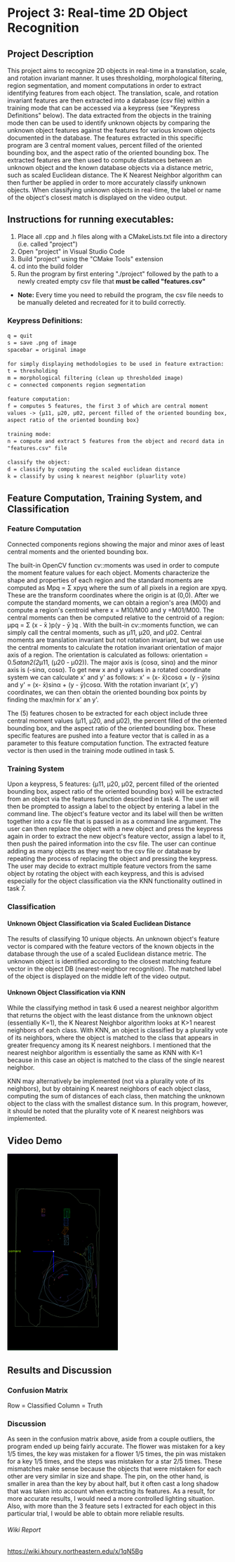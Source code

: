 # Project 3: Real-time 2D Object Recognition

## Project Description
This project aims to recognize 2D objects in real-time in a translation, scale, and rotation invariant manner. It uses thresholding, morphological filtering, region segmentation, and moment computations in order to extract identifying features from each object. The translation, scale, and rotation invariant features are then extracted into a database (csv file) within a training mode that can be accessed via a keypress (see "Keypress Definitions" below). The data extracted from the objects in the training mode then can be used to identify unknown objects by comparing the unknown object features against the features for various known objects documented in the database. The features extracted in this specific program are 3 central moment values, percent filled of the oriented bounding box, and the aspect ratio of the oriented bounding box. The extracted features are then used to compute distances between an unknown object and the known database objects via a distance metric, such as scaled Euclidean distance. The K Nearest Neighbor algorithm can then further be applied in order to more accurately classify unknown objects. When classifying unknown objects in real-time, the label or name of the object's closest match is displayed on the video output. 

## Instructions for running executables:
1. Place all .cpp and .h files along with a CMakeLists.txt file into a directory (i.e. called "project")
2. Open "project" in Visual Studio Code
3. Build "project" using the "CMake Tools" extension
4. cd into the build folder
5. Run the program by first entering "./project" followed by the path to a newly created empty csv file that **must be called "features.csv"**
* **Note:** Every time you need to rebuild the program, the csv file needs to be manually deleted and recreated for it to build correctly.

### Keypress Definitions:
```
q = quit
s = save .png of image
spacebar = original image

for simply displaying methodologies to be used in feature extraction:
t = thresholding
m = morphological filtering (clean up thresholded image)
c = connected components region segmentation

feature computation:
f = computes 5 features, the first 3 of which are central moment values -> {µ11, µ20, µ02, percent filled of the oriented bounding box, aspect ratio of the oriented bounding box}

training mode:
n = compute and extract 5 features from the object and record data in "features.csv" file 

classify the object:
d = classify by computing the scaled euclidean distance
k = classify by using k nearest neighbor (pluarlity vote)
```

## Feature Computation, Training System, and Classification
### Feature Computation

Connected components regions showing the major and minor axes of least central moments and the oriented bounding box. 

The built-in OpenCV function cv::moments was used in order to compute the moment feature values for each object. Moments characterize the shape and properties of each region and the standard moments are computed as Mpq = Σ xpyq where the sum of all pixels in a region are xpyq. These are the transform coordinates where the origin is at (0,0). After we compute the standard moments, we can obtain a region's area (M00) and compute a region's centroid where x = M10/M00 and y =M01/M00. The central moments can then be computed relative to the centroid of a region: µpq = Σ (x - x̄ )p(y - ȳ )q . With the built-in cv::moments function, we can simply call the central moments, such as µ11, µ20, and µ02. Central moments are translation invariant but not rotation invariant, but we can use the central moments to calculate the rotation invariant orientation of major axis of a region. The orientation is calculated as follows: orientation = 0.5*atan2(2*µ11, (µ20 - µ02)). The major axis is (cosα, sinα) and the minor axis is (-sinα, cosα). To get new x and y values in a rotated coordinate system we can calculate x' and y' as follows: x' = (x- x̄)cosα + (y - ȳ)sinα and y' = (x- x̄)sinα + (y - ȳ)cosα. With the rotation invariant (x', y') coordinates, we can then obtain the oriented bounding box points by finding the max/min for x' an y'. 

The (5) features chosen to be extracted for each object include three central moment values (µ11, µ20, and µ02), the percent filled of the oriented bounding box, and the aspect ratio of the oriented bounding box. These specific features are pushed into a feature vector that is called in as a parameter to this feature computation function. The extracted feature vector is then used in the training mode outlined in task 5. 

### Training System

Upon a keypress, 5 features: {µ11, µ20, µ02, percent filled of the oriented bounding box, aspect ratio of the oriented bounding box} will be extracted from an object via the features function described in task 4. The user will then be prompted to assign a label to the object by entering a label in the command line. The object's feature vector and its label will then be written together into a csv file that is passed in as a command line argument. The user can then replace the object with a new object and press the keypress again in order to extract the new object's feature vector, assign a label to it, then push the paired information into the csv file. The user can continue adding as many objects as they want to the csv file or database by repeating the process of replacing the object and pressing the keypress. The user may decide to extract multiple feature vectors from the same object by rotating the object with each keypress, and this is advised especially for the object classification via the KNN functionality outlined in task 7. 

### Classification

#### Unknown Object Classification via Scaled Euclidean Distance
The results of classifying 10 unique objects. An unknown object's feature vector is compared with the feature vectors of the known objects in the database through the use of a scaled Euclidean distance metric. The unknown object is identified according to the closest matching feature vector in the object DB (nearest-neighbor recognition). The matched label of the object is displayed on the middle left of the video output.

#### Unknown Object Classification via KNN
While the classifying method in task 6 used a nearest neighbor algorithm that returns the object with the least distance from the unknown object (essentially K=1), the K Nearest Neighbor algorithm looks at K>1 nearest neighbors of each class. With KNN, an object is classified by a plurality vote of its neighbors, where the object is matched to the class that appears in greater frequency among its K nearest neighbors. I mentioned that the nearest neighbor algorithm is essentially the same as KNN with K=1 because in this case an object is matched to the class of the single nearest neighbor.

KNN may alternatively be implemented (not via a plurality vote of its neighbors), but by obtaining K nearest neighbors of each object class, computing the sum of distances of each class, then matching the unknown object to the class with the smallest distance sum. In this program, however, it should be noted that the plurality vote of K nearest neighbors was implemented. 

## Video Demo
[<img src="/video_demo/demo-image.png" width="50%">](https://drive.google.com/file/d/1pK1d6vgmeVoRCaKcsgjpci0UV_i4_DI6/view?usp=sharing)

## Results and Discussion

### Confusion Matrix
Row = Classified
Column = Truth

### Discussion
As seen in the confusion matrix above, aside from a couple outliers, the program ended up being fairly accurate. The flower was mistaken for a key 1/5 times, the key was mistaken for a flower 1/5 times, the pin was mistaken for a key 1/5 times, and the steps was mistaken for a star 2/5 times. These mismatches make sense because the objects that were mistaken for each other are very similar in size and shape. The pin, on the other hand, is smaller in area than the key by about half, but it often cast a long shadow that was taken into account when extracting its features. As a result, for more accurate results, I would need a more controlled lighting situation. Also, with more than the 3 feature sets I extracted for each object in this particular trial, I would be able to obtain more reliable results.


###### Wiki Report
https://wiki.khoury.northeastern.edu/x/1qN5Bg


